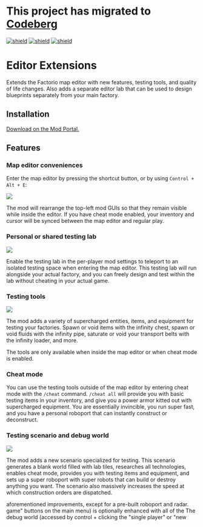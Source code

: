 # This project has migrated to [Codeberg](https://codeberg.org/raiguard/EditorExtensions)

[![shield](https://img.shields.io/badge/Ko--fi-Donate%20-hotpink?logo=kofi&logoColor=white)](https://ko-fi.com/raiguard)
[![shield](https://img.shields.io/badge/Crowdin-Translate-brightgreen)](https://crowdin.com/project/raiguards-factorio-mods)
[![shield](https://img.shields.io/badge/dynamic/json?color=orange&label=Factorio&query=downloads_count&suffix=%20downloads&url=https%3A%2F%2Fmods.factorio.com%2Fapi%2Fmods%2FEditorExtensions)](https://mods.factorio.com/mod/EditorExtensions)

# Editor Extensions

Extends the Factorio map editor with new features, testing tools, and quality
of life changes. Also adds a separate editor lab that can be used to design
blueprints separately from your main factory.

## Installation

[Download on the Mod Portal.](https://mods.factorio.com/mod/EditorExtensions)

## Features

### Map editor conveniences

Enter the map editor by pressing the shortcut button, or by using `Control +
Alt + E`:

![](screenshots/editor-shortcut.png)

The mod will rearrange the top-left mod GUIs so that they remain visible while
inside the editor. If you have cheat mode enabled, your inventory and cursor
will be synced between the map editor and regular play.

### Personal or shared testing lab

![](screenshots/testing-lab.png)

Enable the testing lab in the per-player mod settings to teleport to an
isolated testing space when entering the map editor. This testing lab will run
alongside your actual factory, and you can freely design and test within the
lab without cheating in your actual game.

### Testing tools

![](screenshots/testing-tools.png)

The mod adds a variety of supercharged entities, items, and equipment for
testing your factories. Spawn or void items with the infinity chest, spawn or
void fluids with the infinity pipe, saturate or void your transport belts with
the infinity loader, and more.

The tools are only available when inside the map editor or when cheat mode is
enabled.

### Cheat mode

You can use the testing tools outside of the map editor by entering cheat mode
with the `/cheat` command. `/cheat all` will provide you with basic testing
items in your inventory, and give you a power armor kitted out with
supercharged equipment. You are essentially invincible, you run super fast, and
you have a personal roboport that can instantly construct or deconstruct.

### Testing scenario and debug world

![](scenarios/testing/image.png)

The mod adds a new scenario specialized for testing. This scenario generates a
blank world filled with lab tiles, researches all technologies, enables cheat
mode, provides you with testing items and equipment, and sets up a super
roboport with super robots that can build or destroy anything you want. The
scenario also massively increases the speed at which construction orders are
dispatched.

aforementioned improvements, except for a pre-built roboport and radar.
game" buttons on the main menu) is optionally enhanced with all of the
The debug world (accessed by control + clicking the "single player" or "new
